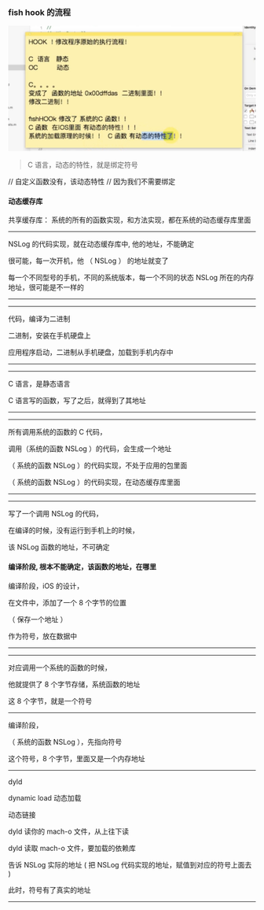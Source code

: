 




### fish hook 的流程





![fish hook](https://github.com/coyingcat/AspectsMaintain/blob/master/imgs/0.png?raw=true)




> C 语言，动态的特性，就是绑定符号



//  自定义函数没有，该动态特性
//  因为我们不需要绑定





#### 动态缓存库


共享缓存库： 系统的所有的函数实现，和方法实现，都在系统的动态缓存库里面




<hr>






NSLog 的代码实现，就在动态缓存库中,
他的地址，不能确定



很可能，每一次开机，他 （ NSLog ） 的地址就变了

每一个不同型号的手机，不同的系统版本，每一个不同的状态
NSLog 所在的内存地址，很可能是不一样的




<hr>


<hr>


代码，编译为二进制


二进制，安装在手机硬盘上


应用程序启动，二进制从手机硬盘，加载到手机内存中


<hr>


<hr>


C 语言，是静态语言


C 语言写的函数，写了之后，就得到了其地址


<hr>


<hr>



所有调用系统的函数的 C 代码，


调用（系统的函数 NSLog ）的代码，会生成一个地址


（ 系统的函数 NSLog ）的代码实现，不处于应用的包里面


（ 系统的函数 NSLog ）的代码实现，在动态缓存库里面





<hr>


<hr>




写了一个调用 NSLog 的代码，

在编译的时候，没有运行到手机上的时候，

该 NSLog 函数的地址，不可确定


#### 编译阶段, 根本不能确定，该函数的地址，在哪里




编译阶段，iOS 的设计，

在文件中，添加了一个 8 个字节的位置

（ 保存一个地址 ）


作为符号，放在数据中





<hr>


<hr>




对应调用一个系统的函数的时候，


他就提供了 8 个字节存储，系统函数的地址


这  8 个字节，就是一个符号









<hr>


编译阶段，




（ 系统的函数 NSLog ），先指向符号


这个符号，8 个字节，里面又是一个内存地址





<hr>


dyld 

dynamic load  动态加载

动态链接



dyld 读你的 mach-o 文件，从上往下读


dyld 读取 mach-o 文件，要加载的依赖库


告诉 NSLog 实际的地址 (    把   NSLog 代码实现的地址，赋值到对应的符号上面去  )

此时，符号有了真实的地址


<hr>

























